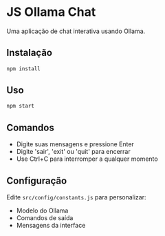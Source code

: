 # JS Ollama Chat

Uma aplicação de chat interativa usando Ollama.

## Instalação

```bash
npm install
```

## Uso

```bash
npm start
```

## Comandos

- Digite suas mensagens e pressione Enter
- Digite 'sair', 'exit' ou 'quit' para encerrar
- Use Ctrl+C para interromper a qualquer momento

## Configuração

Edite `src/config/constants.js` para personalizar:

- Modelo do Ollama
- Comandos de saída
- Mensagens da interface
